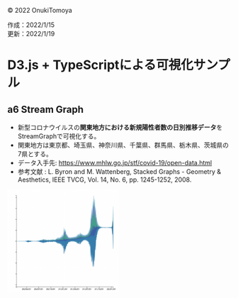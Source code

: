 ©︎ 2022 OnukiTomoya  

作成：2022/1/15  
更新：2022/1/19  


# D3.js + TypeScriptによる可視化サンプル

## a6 Stream Graph
- 新型コロナウイルスの**関東地方における新規陽性者数の日別推移データ**をStreamGraphで可視化する。
- 関東地方は東京都、埼玉県、神奈川県、千葉県、群馬県、栃木県、茨城県の7県とする。
- データ入手先: https://www.mhlw.go.jp/stf/covid-19/open-data.html
- 参考文献 : L. Byron and M. Wattenberg, Stacked Graphs - Geometry & Aesthetics, IEEE TVCG, Vol. 14, No. 6, pp. 1245-1252, 2008.

<img src="./img/1f_StreamGraph.png" width="50%">
